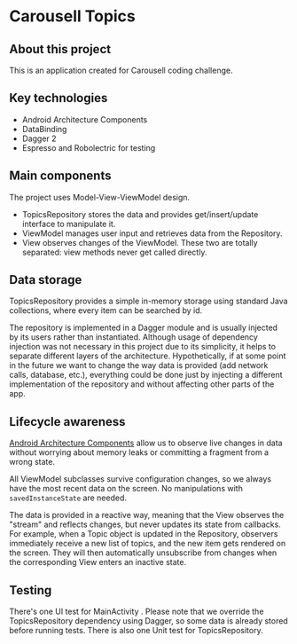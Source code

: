 # Carousell Topics

## About this project

This is an application created for Carousell coding challenge.

## Key technologies

- Android Architecture Components
- DataBinding
- Dagger 2
- Espresso and Robolectric for testing

## Main components

The project uses Model-View-ViewModel design.
- TopicsRepository stores the data and provides get/insert/update interface to manipulate it.
- ViewModel manages user input and retrieves data from the Repository.
- View observes changes of the ViewModel. These two are totally separated: view methods never get called directly.

## Data storage

TopicsRepository provides a simple in-memory storage using standard Java collections, where every item can be searched by id.

The repository is implemented in a Dagger module and is usually injected by its users rather than instantiated. Although usage of dependency injection was not necessary in this project due to its simplicity, it helps to separate different layers of the architecture. Hypothetically, if at some point in the future we want to change the way data is provided (add network calls, database, etc.), everything could be done just by injecting a different implementation of the repository and without affecting other parts of the app.

## Lifecycle awareness

[Android Architecture Components](https://developer.android.com/topic/libraries/architecture/index.html) allow us to observe live changes in data without worrying about memory leaks or committing a fragment from a wrong state.

All ViewModel subclasses survive configuration changes, so we always have the most recent data on the screen. No manipulations with `savedInstanceState` are needed.

The data is provided in a reactive way, meaning that the View observes the "stream" and reflects changes, but never updates its state from callbacks.
For example, when a Topic object is updated in the Repository, observers immediately receive a new list of topics, and the new item gets rendered on the screen. They will then automatically unsubscribe from changes when the corresponding View enters an inactive state.

## Testing

There's one UI test for MainActivity . Please note that we override the TopicsRepository dependency using Dagger, so some data is already stored before running tests.
There is also one Unit test for TopicsRepository.
